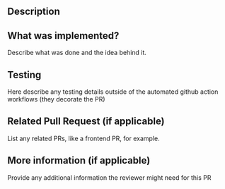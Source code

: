 
## Description

## What was implemented?
Describe what was done and the idea behind it.

## Testing
Here describe any testing details outside of the automated github action workflows (they decorate the PR)

## Related Pull Request (if applicable)
List any related PRs, like a frontend PR, for example.

## More information (if applicable)
Provide any additional information the reviewer might need for this PR
